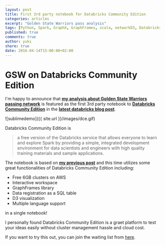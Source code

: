 ```yaml
---
layout: post
title: First 3rd party notebook for Databricks Community Edition
categories: articles
excerpt: "Golden State Warriors pass analysis"
tags: [Python, Spark, GraphX, GraphFrames, scala, networkD3, Databricks Community Edition]
published: true
comments: true
author: yuki
share: true
date: 2016-04-14T15:00:00+02:00
---
```



# GSW on Databricks Community Edition

<span class = "dropcap">I</span>'m happy to announce that [__my analysis about Golden State Warriors passing network__](https://docs.cloud.databricks.com/docs/latest/sample_applications/index.html#Sample%20Analysis/GraphFrame%20based%20Analysis%20(new)/GSW%20Passing%20Analysis.html) is featured as the first 3rd party notebook to [__Databricks Community Edition__](http://go.databricks.com/databricks-community-edition-beta-waitlist) in the [__latest databricks blog post__](https://databricks.com/blog/2016/04/12/new-content-in-databricks-community-edition.html).  


![sublimedemo]({{ site.url }}/images/dce.gif)

Databricks Community Edition is 

> a free version of the Databricks service that allows everyone to learn and explore Spark by providing a simple, integrated development environment for data scientists and engineers with high quality training materials and sample applications.

The notebook is based on [__my previous post__](http://opiateforthemass.es/articles/analyzing-golden-state-warriors-passing-network-using-graphframes-in-spark/) and this time utilizes some great functionalities of Databricks Community Edition including:

- Free 6GB clusters on AWS
- Interactive workspace
- GraphFrames library
- Data registration as a SQL table
- D3 visualization
- Multiple language support

in a single notebook!

I personally found Databricks Community Edition is a graet platform to test your ideas easily without cluster management hassle and cloud cost.  

If you want to try this out, you can join the waiting list from [here](http://go.databricks.com/databricks-community-edition-beta-waitlist).

